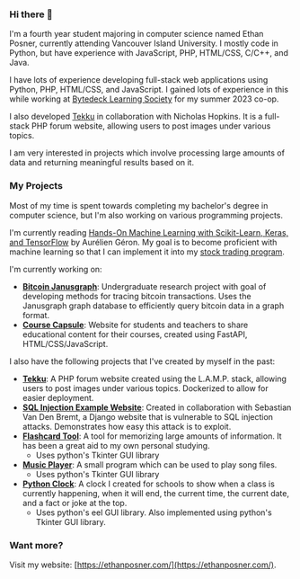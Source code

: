 ### Hi there 👋

I'm a fourth year student majoring in computer science named Ethan Posner, currently attending Vancouver Island University. I mostly code in Python, but have experience with JavaScript, PHP, HTML/CSS, C/C++, and Java.

I have lots of experience developing full-stack web applications using Python, PHP, HTML/CSS, and JavaScript. I gained lots of experience in this while working at [Bytedeck Learning Society](https://github.com/bytedeck) for my summer 2023 co-op.

I also developed [Tekku](https://github.com/Enprogames/Tekku) in collaboration with Nicholas Hopkins. It is a full-stack PHP forum website, allowing users to post images under various topics.

I am very interested in projects which involve processing large amounts of data and returning meaningful results based on it.

### My Projects
Most of my time is spent towards completing my bachelor's degree in computer science, but I'm also working on various programming projects.

I'm currently reading [Hands-On Machine Learning with Scikit-Learn, Keras, and TensorFlow](https://www.oreilly.com/library/view/hands-on-machine-learning/9781492032632/) by Aurélien Géron. My goal is to become proficient with machine
learning so that I can implement it into my [stock trading program](https://github.com/Enprogames/Stock-Bot).

I'm currently working on:
- **[Bitcoin Janusgraph](https://github.com/Enprogames/Bitcoin_JanusGraph)**: Undergraduate research project with goal of developing methods for tracing bitcoin transactions. Uses the Janusgraph graph database to efficiently query bitcoin data in a graph format.
- **[Course Capsule](https://github.com/CSCI375-Stormtroopers/Course-Capsule)**: Website for students and teachers to share educational content for their courses, created using FastAPI, HTML/CSS/JavaScript.

I also have the following projects that I've created by myself in the past:
- **[Tekku](https://github.com/Enprogames/Tekku)**: A PHP forum website created using the L.A.M.P. stack, allowing users to post images under various topics. Dockerized to allow for easier deployment.
- **[SQL Injection Example Website](https://github.com/Enprogames/SQL-Injection-Example)**: Created in collaboration with Sebastian Van Den Bremt, a Django website that is vulnerable to SQL injection attacks. Demonstrates how easy this attack is to exploit.
- **[Flashcard Tool](https://github.com/Enprogames/Flashcard-Tool)**: A tool for memorizing large amounts of information. It has been a great aid to my own personal studying. 
    - Uses python's Tkinter GUI library
- **[Music Player](https://github.com/Enprogames/MusicPlayer)**: A small program which can be used to play song files.
    - Uses python's Tkinter GUI library
- **[Python Clock](https://github.com/Enprogames/Python-Clock)**: A clock I created for schools to show when a class is currently happening, when it will end, the current time, the current date, and a fact or joke at the top.
    - Uses python's eel GUI library. Also implemented using python's Tkinter GUI library.

### Want more?
Visit my website: [https://ethanposner.com/](https://ethanposner.com/).

<!--
- 🔭 I’m currently working with
- 🌱 I’m currently learning ... 
- 👯 I’m looking to collaborate on ...
- 🤔 I’m looking for help with ...
- 💬 Ask me about ...
- 📫 How to reach me: ...
- ⚡ Fun fact: ...
-->
